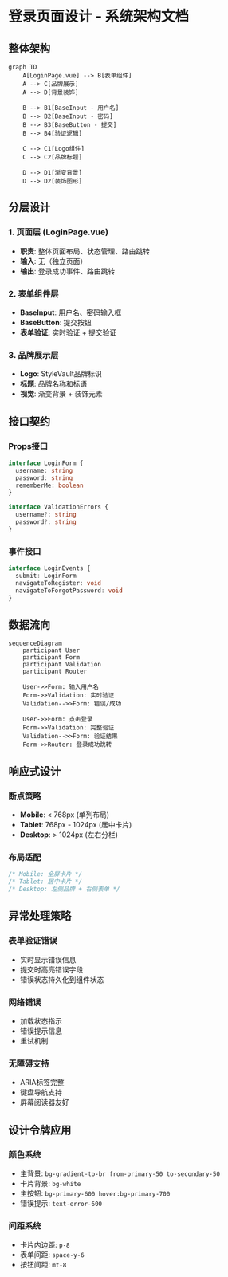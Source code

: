 # 登录页面设计 - 系统架构文档

## 整体架构

```mermaid
graph TD
    A[LoginPage.vue] --> B[表单组件]
    A --> C[品牌展示]
    A --> D[背景装饰]
    
    B --> B1[BaseInput - 用户名]
    B --> B2[BaseInput - 密码]
    B --> B3[BaseButton - 提交]
    B --> B4[验证逻辑]
    
    C --> C1[Logo组件]
    C --> C2[品牌标题]
    
    D --> D1[渐变背景]
    D --> D2[装饰图形]
```

## 分层设计

### 1. 页面层 (LoginPage.vue)
- **职责**: 整体页面布局、状态管理、路由跳转
- **输入**: 无（独立页面）
- **输出**: 登录成功事件、路由跳转

### 2. 表单组件层
- **BaseInput**: 用户名、密码输入框
- **BaseButton**: 提交按钮
- **表单验证**: 实时验证 + 提交验证

### 3. 品牌展示层
- **Logo**: StyleVault品牌标识
- **标题**: 品牌名称和标语
- **视觉**: 渐变背景 + 装饰元素

## 接口契约

### Props接口
```typescript
interface LoginForm {
  username: string
  password: string
  rememberMe: boolean
}

interface ValidationErrors {
  username?: string
  password?: string
}
```

### 事件接口
```typescript
interface LoginEvents {
  submit: LoginForm
  navigateToRegister: void
  navigateToForgotPassword: void
}
```

## 数据流向

```mermaid
sequenceDiagram
    participant User
    participant Form
    participant Validation
    participant Router
    
    User->>Form: 输入用户名
    Form->>Validation: 实时验证
    Validation-->>Form: 错误/成功
    
    User->>Form: 点击登录
    Form->>Validation: 完整验证
    Validation-->>Form: 验证结果
    Form->>Router: 登录成功跳转
```

## 响应式设计

### 断点策略
- **Mobile**: < 768px (单列布局)
- **Tablet**: 768px - 1024px (居中卡片)
- **Desktop**: > 1024px (左右分栏)

### 布局适配
```css
/* Mobile: 全屏卡片 */
/* Tablet: 居中卡片 */
/* Desktop: 左侧品牌 + 右侧表单 */
```

## 异常处理策略

### 表单验证错误
- 实时显示错误信息
- 提交时高亮错误字段
- 错误状态持久化到组件状态

### 网络错误
- 加载状态指示
- 错误提示信息
- 重试机制

### 无障碍支持
- ARIA标签完整
- 键盘导航支持
- 屏幕阅读器友好

## 设计令牌应用

### 颜色系统
- 主背景: `bg-gradient-to-br from-primary-50 to-secondary-50`
- 卡片背景: `bg-white`
- 主按钮: `bg-primary-600 hover:bg-primary-700`
- 错误提示: `text-error-600`

### 间距系统
- 卡片内边距: `p-8`
- 表单间距: `space-y-6`
- 按钮间距: `mt-8`